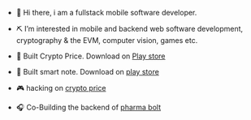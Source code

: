 - 👋 Hi there, i am a fullstack mobile software developer.

- ⛏ I’m interested in mobile and backend web software development, cryptography & the EVM, computer vision, games etc.

- 🍥 Built Crypto Price. Download on [Play store](https://play.google.com/store/apps/details?id=com.chinonso.coingecko)

- 🗽 Built smart note. Download on [play store](https://play.google.com/store/apps/details?id=com.flutter.smartnote)

- 🎮 hacking on [crypto price](https://github.com/viktorvoltz/crypto_price)

- 🎧 Co-Building the backend of [pharma bolt](https://pharmabolt.herokuapp.com/)

<!---
viktorvoltz/viktorvoltz is a ✨ special ✨ repository because its `README.md` (this file) appears on your GitHub profile.
You can click the Preview link to take a look at your changes.
--->
